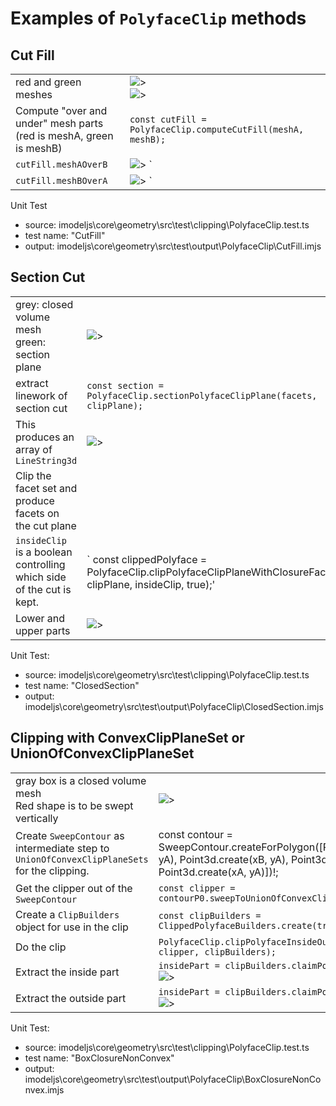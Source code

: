 
# Examples of `PolyfaceClip` methods

## Cut Fill

|  |  |
|---|---|
| red and green meshes  | ![>](./figs/PolyfaceClip/CutFillAInput.png) <br>  ![>](./figs/PolyfaceClip/CutFillAInputTransparent.png) |
| Compute "over and under" mesh parts <br> (red is meshA, green is meshB) | `const cutFill = PolyfaceClip.computeCutFill(meshA, meshB);` |
| `cutFill.meshAOverB` |![>](./figs/PolyfaceClip/CutFillARedOverGreen.png) `|
|`cutFill.meshBOverA` |![>](./figs/PolyfaceClip/CutFillAGreenOverRed.png) ` |

Unit Test

- source: imodeljs\core\geometry\src\test\clipping\PolyfaceClip.test.ts
- test name: "CutFill"
- output: imodeljs\core\geometry\src\test\output\PolyfaceClip\CutFill.imjs

## Section Cut

|  |  |
|---|---|
| grey: closed volume mesh <br> green: section plane  | ![>](./figs/PolyfaceClip/SectionCut/MeshVolumeAndPlane.png) |
| extract linework of section cut | `const section = PolyfaceClip.sectionPolyfaceClipPlane(facets, clipPlane);` |
| This produces an array of `LineString3d` | ![>](./figs/PolyfaceClip/SectionCut/SectionCutAsLines.png) |
| Clip the facet set and produce facets on the cut plane <br>
 `insideClip` is a boolean controlling which side of the cut is kept. |`  const clippedPolyface = PolyfaceClip.clipPolyfaceClipPlaneWithClosureFace(facets, clipPlane, insideClip, true);' |
 | Lower and upper parts | ![>](./figs/PolyfaceClip/SectionCut/LowerAndUpperParts.png)

Unit Test:

- source: imodeljs\core\geometry\src\test\clipping\PolyfaceClip.test.ts
- test name: "ClosedSection"
- output: imodeljs\core\geometry\src\test\output\PolyfaceClip\ClosedSection.imjs

## Clipping with ConvexClipPlaneSet or UnionOfConvexClipPlaneSet

|  |  |
|---|---|
| gray box is a closed volume mesh <br> Red shape is to be swept vertically   | ![>](./figs/PolyfaceClip/ClipSets/SlabWithCutter.png)  |
| Create `SweepContour` as intermediate step to `UnionOfConvexClipPlaneSets` for the clipping. | const contour = SweepContour.createForPolygon([Point3d.create(xA, yA), Point3d.create(xB, yA), Point3d.create(xA, yB), Point3d.create(xA, yA)])!; |
| Get the clipper out of the `SweepContour` |`const clipper = contourP0.sweepToUnionOfConvexClipPlaneSets()!;` |
| Create a `ClipBuilders` object for use in the clip |`const clipBuilders = ClippedPolyfaceBuilders.create(true, true, true);`|
| Do the clip |`PolyfaceClip.clipPolyfaceInsideOutside(facets, clipper, clipBuilders);` |
| Extract the inside part | `insidePart = clipBuilders.claimPolyface(0, true);` <br> ![>](./figs/PolyfaceClip/ClipSets/InsidePart.png)|
| Extract the outside part | `insidePart = clipBuilders.claimPolyface(1, true);` <br> ![>](./figs/PolyfaceClip/ClipSets/OutsidePart.png)|

Unit Test:

- source: imodeljs\core\geometry\src\test\clipping\PolyfaceClip.test.ts
- test name: "BoxClosureNonConvex"
- output: imodeljs\core\geometry\src\test\output\PolyfaceClip\BoxClosureNonConvex.imjs
